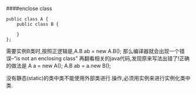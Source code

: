 ####enclose class
````
public class A {
    public class B {
    
    }
};
````
需要实例B类时,按照正逻辑是,A.B ab = new A.B();
那么编译器就会出现一个错误–“is not an enclosing class”
再翻看相关的java代码,发现原来写法出错了!正确的做法是
A a = new A();
A.B ab = a.new B();

没有静态(static)的类中类不能使用外部类进行.操作,必须用实例来进行实例化类中类.